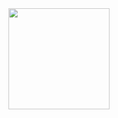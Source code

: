 <a href="https://on.soundcloud.com/jPNJEHv2yMa1nh837">
  <img src="https://i.pinimg.com/736x/f2/73/16/f27316853ccacecb5329af7f5bc5f619.jpg" width="200" height="200">
</a>

